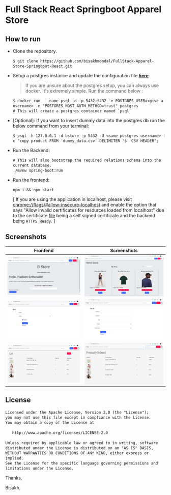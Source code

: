 # Full Stack React Springboot Apparel Store

## How to run

- Clone the repository.
  
  ```shell
  $ git clone https://github.com/bisakhmondal/FullStack-Apparel-Store-Springboot-React.git
  ```

- Setup a postgres instance and update the configuration file [**here**](apis/src/main/resources/application.properties).
  
    > If you are unsure about the postgres setup, you can always use docker. It's extremely simple. Run the command below :

    ```shell
    $ docker run  --name psql -d -p 5432:5432 -e POSTGRES_USER=<give a username> -e "POSTGRES_HOST_AUTH_METHOD=trust" postgres
    # This will create a postgres container named `psql`
    ```

- [Optional]: If you want to insert dummy data into the postgres db run the below command from your terminal:

    ```shell
    $ psql -h 127.0.0.1 -d bstore -p 5432 -U <same postgres username> -c "copy product FROM 'dummy_data.csv' DELIMITER '$' CSV HEADER";

    ```

- Run the Backend:
  
  ```shell
  # This will also bootstrap the required relations schema into the current database.
  ./mvnw spring-boot:run
  ```

- Run the frontend:

  ```shell
  npm i && npm start
  ```
  
  [ If you are using the application in localhost, please visit [chrome://flags/#allow-insecure-localhost](chrome://flags/#allow-insecure-localhost) and enable the option that says "Allow invalid certificates for resources loaded from localhost" due to the certificate [file](apis/src/main/resources/https.p12) being a self signed certificate and the backend being `HTTPS Ready`. ]

## Screenshots

Frontend                  |  Screenshots
:-------------------------:|:-------------------------:
![](./assets/1.png)  |  ![](./assets/2.png)
![](./assets/3.png)  |  ![](./assets/4.png)
![](./assets/5.png)  |  ![](./assets/6.png)

## License

```
Licensed under the Apache License, Version 2.0 (the "License");
you may not use this file except in compliance with the License.
You may obtain a copy of the License at

   http://www.apache.org/licenses/LICENSE-2.0

Unless required by applicable law or agreed to in writing, software
distributed under the License is distributed on an "AS IS" BASIS,
WITHOUT WARRANTIES OR CONDITIONS OF ANY KIND, either express or implied.
See the License for the specific language governing permissions and
limitations under the License.
```

Thanks,

Bisakh.
